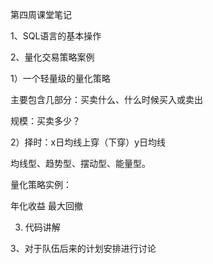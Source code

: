 第四周课堂笔记

1、SQL语言的基本操作

2、量化交易策略案例

1）一个轻量级的量化策略

主要包含几部分：买卖什么、什么时候买入或卖出

规模：买卖多少？

2）择时：x日均线上穿（下穿）y日均线

均线型、趋势型、摆动型、能量型。

量化策略实例：

年化收益 最大回撤

3) 代码讲解

3、对于队伍后来的计划安排进行讨论